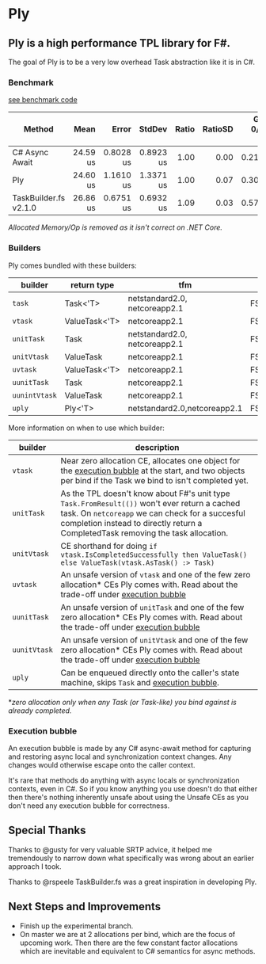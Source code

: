 # Ply
## Ply is a high performance TPL library for F#.    
The goal of Ply is to be a very low overhead Task abstraction like it is in C#. 

### Benchmark
[see benchmark code](https://github.com/crowded/ply/blob/master/Benchmarks/Benchmarks.fs#L33)

|                  Method |     Mean |     Error |    StdDev | Ratio | RatioSD | Gen 0/1k Op | Gen 1/1k Op | Gen 2/1k Op | Allocated Memory/Op |
|------------------------ |---------:|----------:|----------:|------:|--------:|------------:|------------:|------------:|--------------------:|
|          C# Async Await | 24.59 us | 0.8028 us | 0.8923 us |  1.00 |    0.00 |      0.2136 |           - |           - |
|                     Ply | 24.60 us | 1.1610 us | 1.3371 us |  1.00 |    0.07 |      0.3052 |           - |           - |
|   TaskBuilder.fs v2.1.0 | 26.86 us | 0.6751 us | 0.6932 us |  1.09 |    0.03 |      0.5798 |           - |           - |

*Allocated Memory/Op is removed as it isn't correct on .NET Core.*

### Builders
Ply comes bundled with these builders: 

| builder          | return type   | tfm                           | namespace                            |
|---------------|---------------|-------------------------------|--------------------------------------|
| `task`        | Task<'T>      | netstandard2.0, netcoreapp2.1 | FSharp.Control.Tasks.Builders        |
| `vtask`       | ValueTask<'T> | netcoreapp2.1                 | FSharp.Control.Tasks.Builders        |
| `unitTask`    | Task          | netstandard2.0, netcoreapp2.1 | FSharp.Control.Tasks.Builders        |
| `unitVtask`   | ValueTask     | netcoreapp2.1                 | FSharp.Control.Tasks.Builders        |
| `uvtask`      | ValueTask<'T> | netcoreapp2.1                 | FSharp.Control.Tasks.Builders.Unsafe |
| `uunitTask`   | Task          | netcoreapp2.1                 | FSharp.Control.Tasks.Builders.Unsafe |
| `uunintVtask` | ValueTask     | netcoreapp2.1                 | FSharp.Control.Tasks.Builders.Unsafe |
| `uply`        | Ply<'T>       | netstandard2.0,netcoreapp2.1  | FSharp.Control.Tasks.Builders.Unsafe |


More information on when to use which builder:

| builder         | description                                                                                                                                                                                                                  |
|--------------|------------------------------------------------------------------------------------------------------------------------------------------------------------------------------------------------------------------------------|
| `vtask`      | Near zero allocation CE, allocates one object for the [execution bubble](#execution-bubble) at the start, and two objects per bind if the Task we bind to isn't completed yet.                                                                         |
| `unitTask`   |  As the TPL doesn't know about F#'s unit type `Task.FromResult(())` won't ever return a cached task.   On `netcoreapp` we can check for a succesful completion instead to directly return a CompletedTask removing the task allocation. |
| `unitVtask`  | CE shorthand for doing `if vtask.IsCompletedSuccessfully then ValueTask() else ValueTask(vtask.AsTask() :> Task)`                                                                                                            |
| `uvtask`     | An unsafe version of `vtask` and one of the few zero allocation* CEs Ply comes with. Read about the trade-off under [execution bubble](#execution-bubble)                                                                                           |
| `uunitTask`  | An unsafe version of `unitTask` and one of the few zero allocation* CEs Ply comes with. Read about the trade-off under [execution bubble](#execution-bubble)                                                                                        |
| `uunitVtask` | An unsafe version of `unitVtask` and one of the few zero allocation* CEs Ply comes with. Read about the trade-off under [execution bubble](#execution-bubble)                                                                                       |
| `uply`       | Can be enqueued directly onto the caller's state machine, skips `Task` and [execution bubble](#execution-bubble).                                                                                                                                  |

**zero allocation only when any Task (or Task-like) you bind against is already completed.*

### Execution bubble
An execution bubble is made by any C# async-await method for capturing and restoring async local and synchronization context changes. Any changes would otherwise escape onto the caller context. 

It's rare that methods do anything with async locals or synchronization contexts, even in C#. 
So if you know anything you use doesn't do that either then there's nothing inherently unsafe about using the Unsafe CEs as you don't need any execution bubble for correctness.

## Special Thanks
Thanks to @gusty for very valuable SRTP advice, it helped me tremendously to narrow down what specifically was wrong about an earlier approach I took.

Thanks to @rspeele TaskBuilder.fs was a great inspiration in developing Ply.

## Next Steps and Improvements
- Finish up the experimental branch.
- On master we are at 2 allocations per bind, which are the focus of upcoming work. Then there are the few constant factor allocations which are inevitable and equivalent to C# semantics for async methods.
